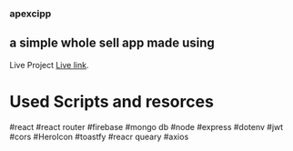 ### apexcipp
## a simple whole sell app made using
Live Project [Live link](https://lambent-bombolone-4fe6c9.netlify.app/).
# Used Scripts and resorces
#react
#react router
#firebase
#mongo db
#node
#express
#dotenv
#jwt
#cors
#HeroIcon
#toastfy
#reacr queary
#axios
